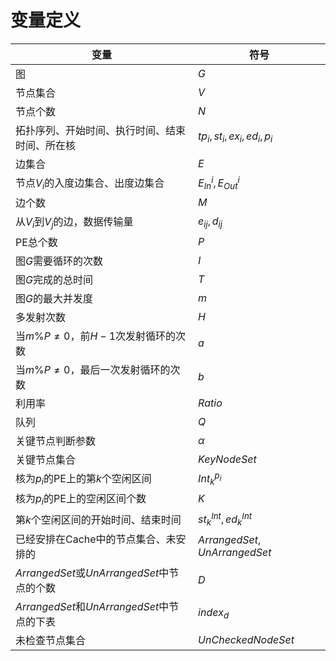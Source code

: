 # 变量定义

| 变量                                           | 符号                         |
| ---------------------------------------------- | ---------------------------- |
| 图                                             | $G$                          |
| 节点集合                                       | $V$                          |
| 节点个数                                       | $N$                          |
| 拓扑序列、开始时间、执行时间、结束时间、所在核 | $tp_i, st_i,ex_i,ed_i,p_i$   |
| 边集合                                         | $E$                          |
| 节点$V_i$的入度边集合、出度边集合              | $E_{In}^i, E_{Out}^i$        |
| 边个数                                         | $M$                          |
| 从$V_i$到$V_j$的边，数据传输量                 | $e_{ij}, d_{ij}$             |
| PE总个数                                       | $P$                          |
| 图$G$需要循环的次数                            | $I$                          |
| 图$G$完成的总时间                              | $T$                          |
| 图$G$的最大并发度                              | $m$                          |
| 多发射次数                                     | $H$                          |
| 当$m\%P\not=0$，前$H-1$次发射循环的次数        | $a$                          |
| 当$m\%P\not=0$，最后一次发射循环的次数         | $b$                          |
| 利用率                                         | $Ratio$                      |
| 队列                                           | $Q$                          |
| 关键节点判断参数                               | $\alpha$                     |
| 关键节点集合                                   | $KeyNodeSet$                 |
| 核为$p_i$的PE上的第$k$个空闲区间               | $Int^{p_i}_k$                |
| 核为$p_i$的PE上的空闲区间个数                  | $K$                          |
| 第$k$个空闲区间的开始时间、结束时间            | $st_k^{Int}, ed_k^{Int}$     |
| 已经安排在Cache中的节点集合、未安排的          | $ArrangedSet, UnArrangedSet$ |
| $ArrangedSet$或$UnArrangedSet$中节点的个数     | $D$                          |
| $ArrangedSet$和$UnArrangedSet$中节点的下表     | $index_d$                    |
| 未检查节点集合                                 | $UnCheckedNodeSet$           |




